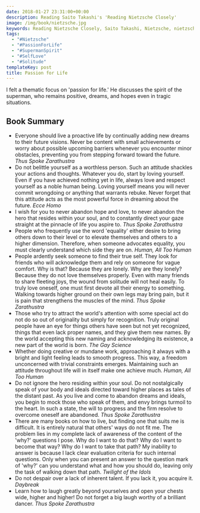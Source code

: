 ```yaml
---
date: 2018-01-27 23:31:00+00:00
description: Reading Saito Takashi's 'Reading Nietzsche Closely'
image: /img/book/nietzsche.jpg
keywords: Reading Nietzsche Closely, Saito Takashi, Nietzsche, nietzsche
tags:
  - "#Nietzsche"
  - "#PassionForLife"
  - "#SupermanSpirit"
  - "#SelfLove"
  - "#Solitude"
templateKey: post
title: Passion for Life
---
```


I felt a thematic focus on 'passion for life.' He discusses the spirit of the superman, who remains positive, dreams, and hopes even in tragic situations.

## Book Summary

* Everyone should live a proactive life by continually adding new dreams to their future visions. Never be content with small achievements or worry about possible upcoming barriers whenever you encounter minor obstacles, preventing you from stepping forward toward the future. *Thus Spoke Zarathustra*
* Do not belittle yourself as a worthless person. Such an attitude shackles your actions and thoughts. Whatever you do, start by loving yourself. Even if you have achieved nothing yet in life, always love and respect yourself as a noble human being. Loving yourself means you will never commit wrongdoing or anything that warrants rebuke. Never forget that this attitude acts as the most powerful force in dreaming about the future. *Ecce Homo*
* I wish for you to never abandon hope and love, to never abandon the hero that resides within your soul, and to constantly direct your gaze straight at the pinnacle of life you aspire to. *Thus Spoke Zarathustra*
* People who frequently use the word 'equality' either desire to bring others down to their level or to elevate themselves and others to a higher dimension. Therefore, when someone advocates equality, you must clearly understand which side they are on. *Human, All Too Human*
* People ardently seek someone to find their true self. They look for friends who will acknowledge them and rely on someone for vague comfort. Why is that? Because they are lonely. Why are they lonely? Because they do not love themselves properly. Even with many friends to share fleeting joys, the wound from solitude will not heal easily. To truly love oneself, one must first devote all their energy to something. Walking towards higher ground on their own legs may bring pain, but it is pain that strengthens the muscles of the mind. *Thus Spoke Zarathustra*
* Those who try to attract the world's attention with some special act do not do so out of originality but simply for recognition. Truly original people have an eye for things others have seen but not yet recognized, things that even lack proper names, and they give them new names. By the world accepting this new naming and acknowledging its existence, a new part of the world is born. *The Gay Science*
* Whether doing creative or mundane work, approaching it always with a bright and light feeling leads to smooth progress. This way, a freedom unconcerned with trivial constraints emerges. Maintaining such an attitude throughout life will in itself make one achieve much. *Human, All Too Human*
* Do not ignore the hero residing within your soul. Do not nostalgically speak of your body and ideals directed toward higher places as tales of the distant past. As you live and come to abandon dreams and ideals, you begin to mock those who speak of them, and envy brings turmoil to the heart. In such a state, the will to progress and the firm resolve to overcome oneself are abandoned. *Thus Spoke Zarathustra*
* There are many books on how to live, but finding one that suits me is difficult. It is entirely natural that others' ways do not fit me. The problem lies in my complete lack of awareness of the content of the 'why?' questions I pose. Why do I want to do that? Why do I want to become that way? Why do I want to take that path? My inability to answer is because I lack clear evaluation criteria for such internal questions. Only when you can present an answer to the question mark of 'why?' can you understand what and how you should do, leaving only the task of walking down that path. *Twilight of the Idols*
* Do not despair over a lack of inherent talent. If you lack it, you acquire it. *Daybreak*
* Learn how to laugh greatly beyond yourselves and open your chests wide, higher and higher! Do not forget a big laugh worthy of a brilliant dancer. *Thus Spoke Zarathustra*